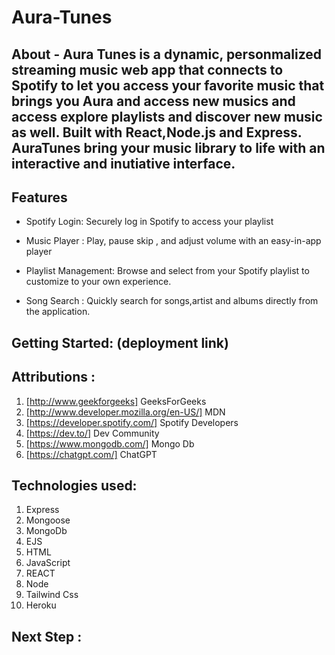 # Aura-Tunes

## About - Aura Tunes is a dynamic, personmalized streaming music web app that connects to Spotify to let you access your favorite music that brings you Aura and access new musics and access explore playlists and discover new music as well. Built with React,Node.js and Express. AuraTunes bring your music library to life with an interactive and inutiative interface.

## Features

- Spotify Login: Securely log in Spotify to access your playlist

- Music Player : Play, pause skip , and adjust volume with an easy-in-app player

- Playlist Management: Browse and select from your Spotify playlist to customize to your own experience.

- Song Search : Quickly search for songs,artist and albums directly from the application.

## Getting Started: (deployment link)

## Attributions :

1. [http://www.geekforgeeks] GeeksForGeeks
2. [http://www.developer.mozilla.org/en-US/] MDN
3. [https://developer.spotify.com/] Spotify Developers
4. [https://dev.to/] Dev Community
5. [https://www.mongodb.com/] Mongo Db
6. [https://chatgpt.com/] ChatGPT

## Technologies used:

1. Express
2. Mongoose
3. MongoDb
4. EJS
5. HTML
6. JavaScript
7. REACT
8. Node
9. Tailwind Css
10. Heroku

## Next Step :
